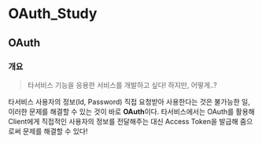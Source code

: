 # OAuth_Study

## OAuth

### 개요
>타서비스 기능을 응용한 서비스를 개발하고 싶다! 하지만, 어떻게..?

타서비스 사용자의 정보(Id, Password) 직접 요청받아 사용한다는 것은 불가능한 일, 이러한 문제를 해결할 수 있는 것이 바로 **OAuth**이다. 타서비스에서는 OAuth를 활용해 Client에게 직접적인 사용자의 정보를 전달해주는 대신 Access Token을 발급해 줌으로써 문제를 해결할 수 있다!
